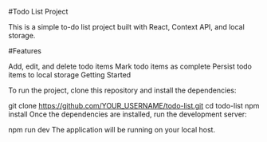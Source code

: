 #Todo List Project

This is a simple to-do list project built with React, Context API, and local storage.

#Features

Add, edit, and delete todo items
Mark todo items as complete
Persist todo items to local storage
Getting Started

To run the project, clone this repository and install the dependencies:

git clone https://github.com/YOUR_USERNAME/todo-list.git
cd todo-list
npm install
Once the dependencies are installed, run the development server:

npm run dev
The application will be running on your local host.
